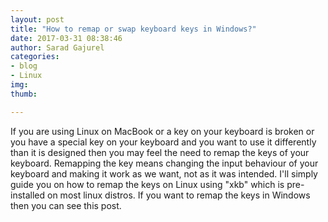 ```yaml
---
layout: post
title: "How to remap or swap keyboard keys in Windows?"
date: 2017-03-31 08:38:46
author: Sarad Gajurel
categories:
- blog
- Linux
img: 
thumb: 

---
```


If you are using Linux on MacBook or a key on your keyboard is broken or you have a special key on your keyboard and you want to use it differently than it is designed then you may feel the need to remap the keys of your keyboard. Remapping the key means changing the input behaviour of your keyboard and making it work as we want, not as it was intended. I'll simply guide you on how to remap the keys on Linux using "xkb" which is pre-installed on most linux distros. If you want to remap the keys in Windows then you can see this post.

